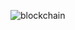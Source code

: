 ![blockchain](https://github.com/PradeepSahhu/Blockchain_based_lottery_System/assets/94203408/94dc343d-f937-4cac-9252-a9b973659736)
